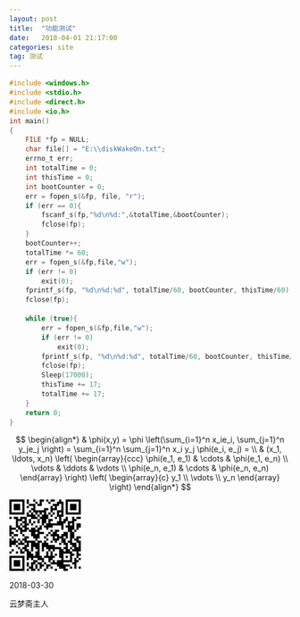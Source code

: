 ```yaml
---
layout: post
title:  "功能测试"
date:   2018-04-01 21:17:00
categories: site
tag: 测试
---
```

``` c
#include <windows.h>
#include <stdio.h>
#include <direct.h>
#include <io.h>
int main()
{
	FILE *fp = NULL;
	char file[] = "E:\\diskWakeOn.txt";
	errno_t err;
	int totalTime = 0;
	int thisTime = 0;
	int bootCounter = 0;
	err = fopen_s(&fp, file, "r");
	if (err == 0){
		fscanf_s(fp,"%d\n%d:",&totalTime,&bootCounter);
		fclose(fp);
	}
	bootCounter++;
	totalTime *= 60;
	err = fopen_s(&fp,file,"w");
	if (err != 0)
		exit(0);
	fprintf_s(fp, "%d\n%d:%d", totalTime/60, bootCounter, thisTime/60);
	fclose(fp);

	while (true){
		err = fopen_s(&fp,file,"w");
		if (err != 0)
			exit(0);
		fprintf_s(fp, "%d\n%d:%d", totalTime/60, bootCounter, thisTime/60);
		fclose(fp);
		Sleep(17000);
		thisTime += 17;
		totalTime += 17;
	}
	return 0;
}
```

$$
\begin{align*}
  & \phi(x,y) = \phi \left(\sum_{i=1}^n x_ie_i, \sum_{j=1}^n y_je_j \right)
  = \sum_{i=1}^n \sum_{j=1}^n x_i y_j \phi(e_i, e_j) = \\
  & (x_1, \ldots, x_n) \left( \begin{array}{ccc}
      \phi(e_1, e_1) & \cdots & \phi(e_1, e_n) \\
      \vdots & \ddots & \vdots \\
      \phi(e_n, e_1) & \cdots & \phi(e_n, e_n)
    \end{array} \right)
  \left( \begin{array}{c}
      y_1 \\
      \vdots \\
      y_n
    \end{array} \right)
\end{align*}
$$

![云梦斋主人的微博](/assets/weibo.png)

2018-03-30

云梦斋主人